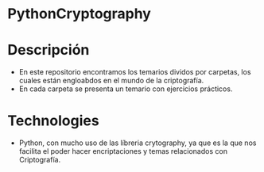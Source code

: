 # PythonCryptography

# Descripción
- En este repositorio encontramos los temarios dividos por carpetas, los cuales están engloabdos en el mundo de la criptografía.
- En cada carpeta se presenta un temario con ejercicios prácticos.

# Technologies 
- Python, con mucho uso de las líbreria crytography, ya que es la que nos facilita el poder hacer encriptaciones y temas relacionados con Criptografía.
